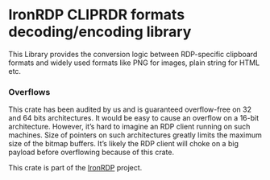 # IronRDP CLIPRDR formats decoding/encoding library

This Library provides the conversion logic between RDP-specific clipboard formats and
widely used formats like PNG for images, plain string for HTML etc.

### Overflows

This crate has been audited by us and is guaranteed overflow-free on 32 and 64 bits architectures.
It would be easy to cause an overflow on a 16-bit architecture.
However, it’s hard to imagine an RDP client running on such machines.
Size of pointers on such architectures greatly limits the maximum size of the bitmap buffers.
It’s likely the RDP client will choke on a big payload before overflowing because of this crate.

This crate is part of the [IronRDP] project.

[IronRDP]: https://github.com/Devolutions/IronRDP
